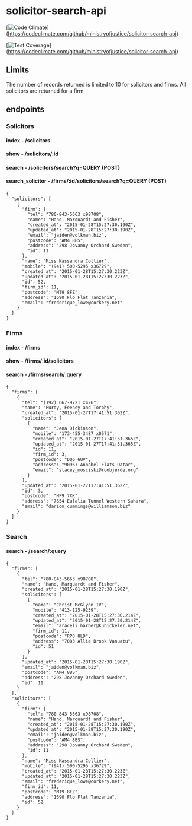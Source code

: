 # solicitor-search-api

[![Code Climate](https://codeclimate.com/github/ministryofjustice/solicitor-search-api/badges/gpa.svg)] (https://codeclimate.com/github/ministryofjustice/solicitor-search-api)

[![Test Coverage](https://codeclimate.com/github/ministryofjustice/solicitor-search-api/badges/coverage.svg)] (https://codeclimate.com/github/ministryofjustice/solicitor-search-api)

## Limits
The number of records returned is limited to 10 for solicitors and firms.
All solicitors are returned for a firm


## endpoints
### Solicitors

#### index - /solicitors
#### show - /solicitors/:id
#### search - /solicitors/search?q=QUERY (POST)
#### search_solicitor - /firms/:id/solicitors/search?q=QUERY (POST)
```
{
  "solicitors": [
    {
      "firm": {
        "tel": "780-843-5663 x98708",
        "name": "Hand, Marquardt and Fisher",
        "created_at": "2015-01-28T15:27:30.190Z",
        "updated_at": "2015-01-28T15:27:30.190Z",
        "email": "jaiden@volkman.biz",
        "postcode": "AM4 8BS",
        "address": "298 Jovanny Orchard Sweden",
        "id": 11
      },
      "name": "Miss Kassandra Collier",
      "mobile": "(941) 500-5295 x36729",
      "created_at": "2015-01-28T15:27:30.223Z",
      "updated_at": "2015-01-28T15:27:30.223Z",
      "id": 52,
      "firm_id": 11,
      "postcode": "MT9 8FZ",
      "address": "1690 Flo Flat Tanzania",
      "email": "frederique_lowe@corkery.net"
    }
  ]
}
```
### Firms

#### index - /firms
#### show - /firms/:id/solicitors
#### search - /firms/search/:query

```
{
  "firms": [
    {
      "tel": "(192) 667-9721 x426",
      "name": "Purdy, Feeney and Torphy",
      "created_at": "2015-01-27T17:41:51.362Z",
      "solicitors": [
        {
          "name": "Jena Dickinson",
          "mobile": "173-455-3487 x0571",
          "created_at": "2015-01-27T17:41:51.365Z",
          "updated_at": "2015-01-27T17:41:51.365Z",
          "id": 11,
          "firm_id": 3,
          "postcode": "DQ6 6UV",
          "address": "90967 Annabel Flats Qatar",
          "email": "stacey_mosciski@roobjerde.org"
        }
      ],
      "updated_at": "2015-01-27T17:41:51.362Z",
      "id": 3,
      "postcode": "HF9 7XK",
      "address": "7654 Eulalia Tunnel Western Sahara",
      "email": "darion_cummings@williamson.biz"
    }
  ]
}
```

### Search

#### search - /search/:query
```
{
  "firms": [
    {
      "tel": "780-843-5663 x98708",
      "name": "Hand, Marquardt and Fisher",
      "created_at": "2015-01-28T15:27:30.190Z",
      "solicitors": [
        {
          "name": "Christ McGlynn IV",
          "mobile": "413-125-9239",
          "created_at": "2015-01-28T15:27:30.214Z",
          "updated_at": "2015-01-28T15:27:30.214Z",
          "email": "araceli.harber@kuhickeler.net",
          "firm_id": 11,
          "postcode": "RP8 8LD",
          "address": "7083 Allie Brook Vanuatu",
          "id": 51
        }
      ],
      "updated_at": "2015-01-28T15:27:30.190Z",
      "email": "jaiden@volkman.biz",
      "postcode": "AM4 8BS",
      "address": "298 Jovanny Orchard Sweden",
      "id": 11
    }
  ],
  "solicitors": [
    {
      "firm": {
        "tel": "780-843-5663 x98708",
        "name": "Hand, Marquardt and Fisher",
        "created_at": "2015-01-28T15:27:30.190Z",
        "updated_at": "2015-01-28T15:27:30.190Z",
        "email": "jaiden@volkman.biz",
        "postcode": "AM4 8BS",
        "address": "298 Jovanny Orchard Sweden",
        "id": 11
      },
      "name": "Miss Kassandra Collier",
      "mobile": "(941) 500-5295 x36729",
      "created_at": "2015-01-28T15:27:30.223Z",
      "updated_at": "2015-01-28T15:27:30.223Z",
      "email": "frederique_lowe@corkery.net",
      "firm_id": 11,
      "postcode": "MT9 8FZ",
      "address": "1690 Flo Flat Tanzania",
      "id": 52
    }
  ]
}
```
